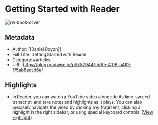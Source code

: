 # Getting Started with Reader

![rw-book-cover](https://s3.amazonaws.com/readwiseio/2022/08/i-give-you-reader-1.png)

## Metadata
- Author: [[Daniel Doyon]]
- Full Title: Getting Started with Reader
- Category: #articles
- URL: https://blog.readwise.io/p/bf87944f-b0fe-4f08-a461-f75ab8aded6a/

## Highlights
- In Reader, you can watch a YouTube video alongside its time-synced transcript, and take notes and highlights as it plays. You can also precisely navigate the video by clicking any fragment, clicking a highlight in the right sidebar, or using special keyboard controls. ([View Highlight](https://read.readwise.io/read/01h1sg6zfnkj07cjkbtn9851d2))
